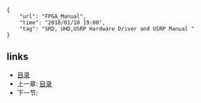 ```
{
    "url": "FPGA_Manual",
    "time": "2018/01/10 19:00",
    "tag": "SRD, UHD,USRP Hardware Driver and USRP Manual "
}
```







## links
   * [目录](<../100000TableOfContents/Table Of Contents.md>)
   * 上一章: [目录](<../100000TableOfContents/Table Of Contents.md>)
   * 下一节: [](<>)
